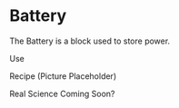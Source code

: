Battery
=======

The Battery is a block used to store power.

Use

Recipe
(Picture Placeholder)

Real Science
Coming Soon?